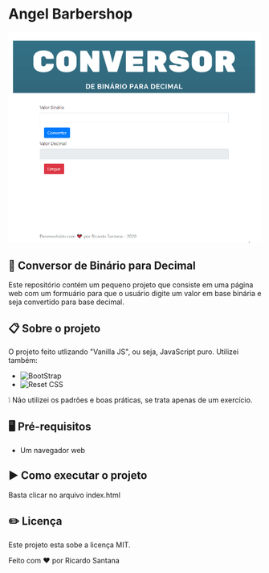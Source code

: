 # Angel Barbershop

![Angel Barbershop](assets/conversor.gif)


  
## :superhero: Conversor de Binário para Decimal

Este repositório contém um pequeno projeto que consiste em uma página web com um formuário
para que o usuário digite um valor em base binária e seja convertido para base decimal.
  
## :clipboard: Sobre o projeto

O projeto feito utlizando "Vanilla JS", ou seja, JavaScript puro.
Utilizei também:
* ![BootStrap](https://getbootstrap.com/)
* ![Reset CSS](https://meyerweb.com/eric/tools/css/reset/)
 
:grey_exclamation: Não utilizei os padrões e boas práticas, se trata apenas de um exercício. 

## :desktop_computer: Pré-requisitos

* Um navegador web

## :arrow_forward: Como executar o projeto

Basta clicar no arquivo index.html

## :pencil2: Licença

Este projeto esta sobe a licença MIT.

Feito com ❤️ por Ricardo Santana
